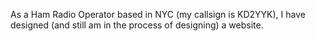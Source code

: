 As a Ham Radio Operator based in NYC (my callsign is KD2YYK), I have designed (and still am in the process of designing) a website.
